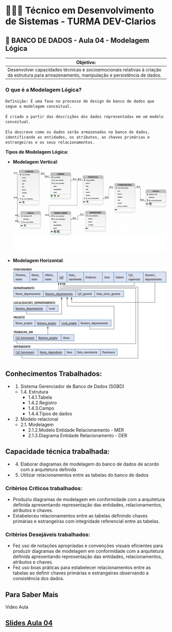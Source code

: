 # 👨🏻‍💻 Técnico em Desenvolvimento de Sistemas - TURMA DEV-Clarios
## 🤖 BANCO DE DADOS - Aula 04 - Modelagem Lógica
|Objetivo:|
|-|
|Desenvolver capacidades técnicas e socioemocionais relativas à criação da estrutura para armazenamento, manipulação e persistência de dados.|

### O que é a  Modelagem Lógica?
	Definição: É uma fase no processo de design de banco de dados que segue a modelagem conceitual. 

	É criado a partir das descrições dos dados representadas em um modelo conceitual. 

	Ela descreve como os dados serão armazenados no banco de dados, identificando as entidades, os atributos, as chaves primárias e estrangeiras e os seus relacionamentos.
 

**Tipos de Modelagem Lógica:**
- **Modelagem Vertical**: 

	![Modelagem Lógica Vertical](../../assets/ModeLogicVertical.png)

- **Modelagem Horizontal**:

	![Modelagem Lógica Horizontal](../../assets/ModeLogicHorizon.png)

## Conhecimentos Trabalhados:
- 1. Sistema Gerenciador de Banco de Dados (SGBD)
	- 1.4. Estrutura
		- 1.4.1.Tabela
		- 1.4.2.Registro
		- 1.4.3.Campo
		- 1.4.4.Tipos de dados
- 2. Modelo relacional
	- 2.1. Modelagem
		- 2.1.2.Modelo Entidade Relacionamento - MER
		- 2.1.3.Diagrama Entidade Relacionamento - DER
## Capacidade técnica trabalhada:
- 4. Elaborar diagramas de modelagem do banco de dados de acordo com a arquitetura definida
- 5. Utilizar relacionamentos entre as tabelas do banco de dados

### Critérios Críticos trabalhados:
 - Produziu diagramas de modelagem em conformidade com a arquitetura definida apresentando representação das entidades, relacionamentos, atributos e chaves.
 - Estabeleceu relacionamentos entre as tabelas definindo chaves primárias e estrangeiras com integridade referencial entre as tabelas. 

### Critérios Desejáveis trabalhados:
- Fez uso de notações apropriadas e convenções visuais eficientes para produzir diagramas de modelagem em conformidade com a arquitetura definida apresentando representação das entidades, relacionamentos, atributos e chaves.
- Fez uso boas práticas para estabelecer relacionamentos entre as tabelas ao definir chaves primárias e estrangeiras observando a consistência dos dados.



## Para Saber Mais
Video Aula

## [Slides Aula 04](../aula01/aula04.pdf)